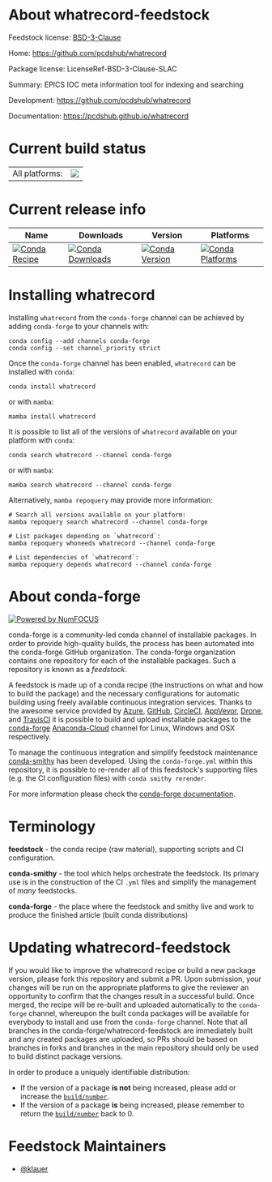 About whatrecord-feedstock
==========================

Feedstock license: [BSD-3-Clause](https://github.com/conda-forge/whatrecord-feedstock/blob/main/LICENSE.txt)

Home: https://github.com/pcdshub/whatrecord

Package license: LicenseRef-BSD-3-Clause-SLAC

Summary: EPICS IOC meta information tool for indexing and searching

Development: https://github.com/pcdshub/whatrecord

Documentation: https://pcdshub.github.io/whatrecord

Current build status
====================


<table><tr><td>All platforms:</td>
    <td>
      <a href="https://dev.azure.com/conda-forge/feedstock-builds/_build/latest?definitionId=20281&branchName=main">
        <img src="https://dev.azure.com/conda-forge/feedstock-builds/_apis/build/status/whatrecord-feedstock?branchName=main">
      </a>
    </td>
  </tr>
</table>

Current release info
====================

| Name | Downloads | Version | Platforms |
| --- | --- | --- | --- |
| [![Conda Recipe](https://img.shields.io/badge/recipe-whatrecord-green.svg)](https://anaconda.org/conda-forge/whatrecord) | [![Conda Downloads](https://img.shields.io/conda/dn/conda-forge/whatrecord.svg)](https://anaconda.org/conda-forge/whatrecord) | [![Conda Version](https://img.shields.io/conda/vn/conda-forge/whatrecord.svg)](https://anaconda.org/conda-forge/whatrecord) | [![Conda Platforms](https://img.shields.io/conda/pn/conda-forge/whatrecord.svg)](https://anaconda.org/conda-forge/whatrecord) |

Installing whatrecord
=====================

Installing `whatrecord` from the `conda-forge` channel can be achieved by adding `conda-forge` to your channels with:

```
conda config --add channels conda-forge
conda config --set channel_priority strict
```

Once the `conda-forge` channel has been enabled, `whatrecord` can be installed with `conda`:

```
conda install whatrecord
```

or with `mamba`:

```
mamba install whatrecord
```

It is possible to list all of the versions of `whatrecord` available on your platform with `conda`:

```
conda search whatrecord --channel conda-forge
```

or with `mamba`:

```
mamba search whatrecord --channel conda-forge
```

Alternatively, `mamba repoquery` may provide more information:

```
# Search all versions available on your platform:
mamba repoquery search whatrecord --channel conda-forge

# List packages depending on `whatrecord`:
mamba repoquery whoneeds whatrecord --channel conda-forge

# List dependencies of `whatrecord`:
mamba repoquery depends whatrecord --channel conda-forge
```


About conda-forge
=================

[![Powered by
NumFOCUS](https://img.shields.io/badge/powered%20by-NumFOCUS-orange.svg?style=flat&colorA=E1523D&colorB=007D8A)](https://numfocus.org)

conda-forge is a community-led conda channel of installable packages.
In order to provide high-quality builds, the process has been automated into the
conda-forge GitHub organization. The conda-forge organization contains one repository
for each of the installable packages. Such a repository is known as a *feedstock*.

A feedstock is made up of a conda recipe (the instructions on what and how to build
the package) and the necessary configurations for automatic building using freely
available continuous integration services. Thanks to the awesome service provided by
[Azure](https://azure.microsoft.com/en-us/services/devops/), [GitHub](https://github.com/),
[CircleCI](https://circleci.com/), [AppVeyor](https://www.appveyor.com/),
[Drone](https://cloud.drone.io/welcome), and [TravisCI](https://travis-ci.com/)
it is possible to build and upload installable packages to the
[conda-forge](https://anaconda.org/conda-forge) [Anaconda-Cloud](https://anaconda.org/)
channel for Linux, Windows and OSX respectively.

To manage the continuous integration and simplify feedstock maintenance
[conda-smithy](https://github.com/conda-forge/conda-smithy) has been developed.
Using the ``conda-forge.yml`` within this repository, it is possible to re-render all of
this feedstock's supporting files (e.g. the CI configuration files) with ``conda smithy rerender``.

For more information please check the [conda-forge documentation](https://conda-forge.org/docs/).

Terminology
===========

**feedstock** - the conda recipe (raw material), supporting scripts and CI configuration.

**conda-smithy** - the tool which helps orchestrate the feedstock.
                   Its primary use is in the construction of the CI ``.yml`` files
                   and simplify the management of *many* feedstocks.

**conda-forge** - the place where the feedstock and smithy live and work to
                  produce the finished article (built conda distributions)


Updating whatrecord-feedstock
=============================

If you would like to improve the whatrecord recipe or build a new
package version, please fork this repository and submit a PR. Upon submission,
your changes will be run on the appropriate platforms to give the reviewer an
opportunity to confirm that the changes result in a successful build. Once
merged, the recipe will be re-built and uploaded automatically to the
`conda-forge` channel, whereupon the built conda packages will be available for
everybody to install and use from the `conda-forge` channel.
Note that all branches in the conda-forge/whatrecord-feedstock are
immediately built and any created packages are uploaded, so PRs should be based
on branches in forks and branches in the main repository should only be used to
build distinct package versions.

In order to produce a uniquely identifiable distribution:
 * If the version of a package **is not** being increased, please add or increase
   the [``build/number``](https://docs.conda.io/projects/conda-build/en/latest/resources/define-metadata.html#build-number-and-string).
 * If the version of a package **is** being increased, please remember to return
   the [``build/number``](https://docs.conda.io/projects/conda-build/en/latest/resources/define-metadata.html#build-number-and-string)
   back to 0.

Feedstock Maintainers
=====================

* [@klauer](https://github.com/klauer/)


<!-- dummy commit to enable rerendering -->

